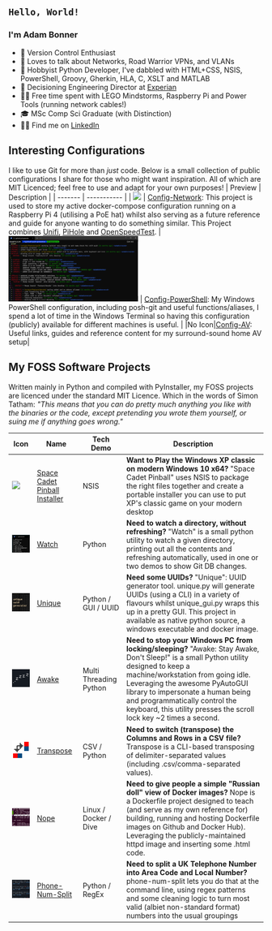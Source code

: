## ```Hello, World!```

<!-- BROKEN <img align="right" alt="little circuit board" src="./active-circuit.gif" />-->

### I'm Adam Bonner

- 💾 Version Control Enthusiast
- 📡 Loves to talk about Networks, Road Warrior VPNs, and VLANs
- 🐍 Hobbyist Python Developer, I've dabbled with HTML+CSS, NSIS, PowerShell, Groovy, Gherkin, HLA, C, XSLT and MATLAB
- 👔 Decisioning Engineering Director at [Experian](https://www.experian.co.uk/business/customer-journey/acquisition)
- 👷🏼 Free time spent with LEGO Mindstorms, Raspberry Pi and Power Tools (running network cables!)
- 🎓 MSc Comp Sci Graduate (with Distinction)
- 👨‍💼 Find me on [LinkedIn](https://www.linkedin.com/in/adambonneruk/)

## Interesting Configurations
I like to use Git for more than _just_ code. Below is a small collection of public configurations I share for those who might want inspiration. All of which are MIT Licenced; feel free to use and adapt for your own purposes!
| Preview | Description |
| ------- | ----------- |
| <img src="https://raw.githubusercontent.com/adambonneruk/config-network/master/.screenshots/htop-temp.png" width=128px> | [Config-Network](https://github.com/adambonneruk/config-network): This project is used to store my active docker-compose configuration running on a Raspberry Pi 4 (utilising a PoE hat) whilst also serving as a future reference and guide for anyone wanting to do something similar. This Project combines [Unifi](https://github.com/jacobalberty/unifi-docker), [PiHole](https://hub.docker.com/u/pihole/) and [OpenSpeedTest](https://hub.docker.com/u/openspeedtest#!).
| <img src="https://raw.githubusercontent.com/adambonneruk/config-powershell/master/.screenshot/preview.png" width=256px> | [Config-PowerShell](https://github.com/adambonneruk/config-powershell): My Windows PowerShell configuration, including posh-git and useful functions/aliases, I spend a lot of time in the Windows Terminal so having this configuration (publicly) available for different machines is useful. |
|No Icon|[Config-AV](https://github.com/adambonneruk/config-av/): Useful links, guides and reference content for my surround-sound home AV setup|

## My FOSS Software Projects
Written mainly in Python and compiled with PyInstaller, my FOSS projects are licenced under the standard MIT Licence. Which in the words of Simon Tatham: _"This means that you can do pretty much anything you like with the binaries or the code, except pretending you wrote them yourself, or suing me if anything goes wrong."_

| Icon | Name | Tech Demo | Description |
| ---- | ---- | --------- | ----------- |
| <img src="https://raw.githubusercontent.com/adambonneruk/space-cadet-pinball/master/.images/icon.png" width=128px> | [Space Cadet Pinball Installer](https://github.com/adambonneruk/space-cadet-pinball) | NSIS | **Want to Play the Windows XP classic on modern Windows 10 x64?** "Space Cadet Pinball" uses NSIS to package the right files together and create a portable installer you can use to put XP's classic game on your modern desktop |
| <img src="https://raw.githubusercontent.com/adambonneruk/watch/master/.screenshot/icon.png" width=128px> | [Watch](https://github.com/adambonneruk/watch) | Python | **Need to watch a directory, without refreshing?** "Watch" is a small python utility to watch a given directory, printing out all the contents and refreshing automatically, used in one or two demos to show Git DB changes. |
| <img src="https://raw.githubusercontent.com/adambonneruk/uuid-generator/master/unique/icon/256.png" width=128px> | [Unique](https://github.com/adambonneruk/uuid-generator) | Python / GUI / UUID |**Need some UUIDs?** "Unique": UUID generator tool. unique.py will generate UUIDs (using a CLI) in a variety of flavours whilst unique_gui.py wraps this up in a pretty GUI. This project in available as native python source, a windows executable and docker image. |
| <img src="https://raw.githubusercontent.com/adambonneruk/awake/master/icon/256.png" width=128px> | [Awake](https://github.com/adambonneruk/awake) | Multi Threading Python | **Need to stop your Windows PC from locking/sleeping?** "Awake: Stay Awake, Don't Sleep!" is a small Python utility designed to keep a machine/workstation from going idle. Leveraging the awesome PyAutoGUI library to impersonate a human being and programmatically control the keyboard, this utility presses the scroll lock key ~2 times a second. |
| <img src="https://raw.githubusercontent.com/adambonneruk/transpose-dsv/master/icon/design/256.png" width=128px> | [Transpose](https://github.com/adambonneruk/transpose-dsv) | CSV / Python | **Need to switch (transpose) the Columns and Rows in a CSV file?** Transpose is a CLI-based transposing of delimiter-separated values (including .csv/comma-separated values). |
| <img src="https://raw.githubusercontent.com/adambonneruk/nope/master/.screenshot/icon.png" width=128px> | [Nope](https://github.com/adambonneruk/nope) | Linux / Docker / Dive | **Need to give people a simple "Russian doll" view of Docker images?** Nope is a Dockerfile project designed to teach (and serve as my own reference for) building, running and hosting Dockerfile images on Github and Docker Hub). Leveraging the publicly-maintained httpd image and inserting some .html code. |
| <img src="https://raw.githubusercontent.com/adambonneruk/phone-num-split/documentation/icon/256.png" width=128px> | [Phone-Num-Split](https://github.com/adambonneruk/phone-num-split) | Python / RegEx | **Need to split a UK Telephone Number into Area Code and Local Number?** phone-num-split lets you do that at the command line, using regex patterns and some cleaning logic to turn most valid (albiet non-standard format) numbers into the usual groupings |
